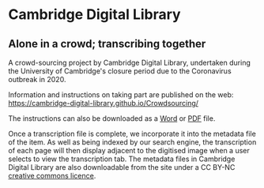 # Cambridge Digital Library
## Alone in a crowd; transcribing together

A crowd-sourcing project by Cambridge Digital Library, undertaken during the University of Cambridge's closure period due to the Coronavirus outbreak in 2020.

Information and instructions on taking part are published on the web: 
https://cambridge-digital-library.github.io/Crowdsourcing/

The instructions can also be downloaded as a [Word](https://github.com/Cambridge-Digital-Library/Crowdsourcing/blob/master/CUDL-CrowdTranscription-Manual.docx) or [PDF](https://github.com/Cambridge-Digital-Library/Crowdsourcing/blob/master/CUDL-CrowdTranscription-Manual.pdf) file.

Once a transcription file is complete, we incorporate it into the metadata file of the item. As well as being indexed by our search engine, the transcription of each page will then display adjacent to the digitised image when a user selects to view the transcription tab. The metadata files in Cambridge Digital Library are also downloadable from the site under a CC BY-NC <a href="https://creativecommons.org/">creative commons licence</a>. 
